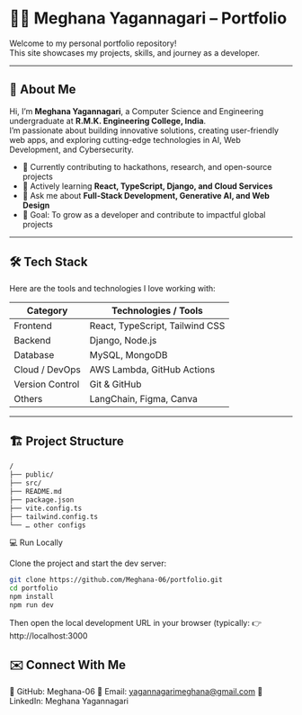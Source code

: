 # 👩‍💻 Meghana Yagannagari – Portfolio

Welcome to my personal portfolio repository!  
This site showcases my projects, skills, and journey as a developer.

---

## 🚀 About Me

Hi, I’m **Meghana Yagannagari**, a Computer Science and Engineering undergraduate at **R.M.K. Engineering College, India**.  
I’m passionate about building innovative solutions, creating user-friendly web apps, and exploring cutting-edge technologies in AI, Web Development, and Cybersecurity.

- 🔭 Currently contributing to hackathons, research, and open-source projects  
- 🌱 Actively learning **React, TypeScript, Django, and Cloud Services**  
- 💬 Ask me about **Full-Stack Development, Generative AI, and Web Design**  
- 🎯 Goal: To grow as a developer and contribute to impactful global projects  

---

## 🛠 Tech Stack

Here are the tools and technologies I love working with:

| Category        | Technologies / Tools |
|-----------------|-----------------------|
| Frontend        | React, TypeScript, Tailwind CSS |
| Backend         | Django, Node.js |
| Database        | MySQL, MongoDB |
| Cloud / DevOps  | AWS Lambda, GitHub Actions |
| Version Control | Git & GitHub |
| Others          | LangChain, Figma, Canva |

---

## 🏗 Project Structure

```bash
/
├── public/
├── src/
├── README.md
├── package.json
├── vite.config.ts
├── tailwind.config.ts
└── … other configs
````

💻 Run Locally

Clone the project and start the dev server:
```bash
git clone https://github.com/Meghana-06/portfolio.git
cd portfolio
npm install
npm run dev
``````

Then open the local development URL in your browser (typically:
👉 http://localhost:3000

## ✉️ Connect With Me

🐙 GitHub: Meghana-06
📧 Email: yagannagarimeghana@gmail.com
💼 LinkedIn: Meghana Yagannagari
